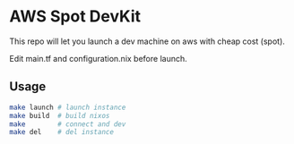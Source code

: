 # AWS Spot DevKit

This repo will let you launch a dev machine on aws with cheap cost (spot).

Edit main.tf and configuration.nix before launch.

## Usage

```bash
make launch # launch instance
make build  # build nixos
make        # connect and dev
make del    # del instance
```
